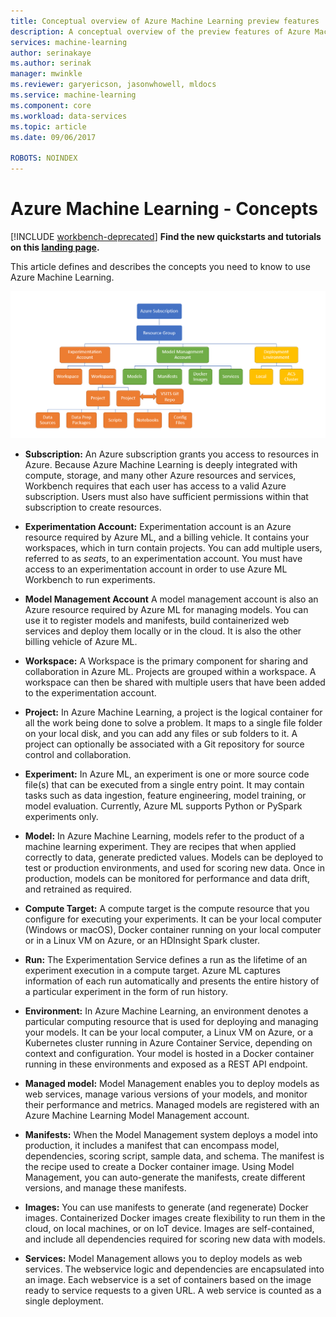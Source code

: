 ```yaml
---
title: Conceptual overview of Azure Machine Learning preview features | Microsoft Docs
description: A conceptual overview of the preview features of Azure Machine Learning, such as subscriptions, accounts, workspaces, projects, etc.
services: machine-learning
author: serinakaye
ms.author: serinak
manager: mwinkle
ms.reviewer: garyericson, jasonwhowell, mldocs
ms.service: machine-learning
ms.component: core
ms.workload: data-services
ms.topic: article
ms.date: 09/06/2017 

ROBOTS: NOINDEX
---
```



# Azure Machine Learning - Concepts

[!INCLUDE [workbench-deprecated](../../../includes/aml-deprecating-preview-2017.md)] **Find the new quickstarts and tutorials on this [landing page](../service/index.yml).**


This article defines and describes the concepts you need to know to use Azure Machine Learning. 

![Hierarchy of concepts](media/overview-general-concepts/hierarchy.png)

- **Subscription:** An Azure subscription grants you access to resources in Azure. Because Azure Machine Learning is deeply integrated with compute, storage, and many other Azure resources and services, Workbench requires that each user has access to a valid Azure subscription. Users must also have sufficient permissions within that subscription to create resources.


- **Experimentation Account:** Experimentation account is an Azure resource required by Azure ML, and a billing vehicle. It contains your workspaces, which in turn contain projects. You can add multiple users, referred to as _seats_, to an experimentation account. You must have access to an experimentation account in order to use Azure ML Workbench to run experiments. 


- **Model Management Account** A model management account is also an Azure resource required by Azure ML for managing models. You can use it to register models and manifests, build containerized web services and deploy them locally or in the cloud. It is also the other billing vehicle of Azure ML.


- **Workspace:** A Workspace is the primary component for sharing and collaboration in Azure ML. Projects are grouped within a workspace. A workspace can then be shared with multiple users that have been added to the experimentation account.


- **Project:** In Azure Machine Learning, a project is the logical container for all the work being done to solve a problem. It maps to a single file folder on your local disk, and you can add any files or sub folders to it. A project can optionally be associated with a Git repository for source control and collaboration.  

- **Experiment:** In Azure ML, an experiment is one or more source code file(s) that can be executed from a single entry point. It may contain tasks such as data ingestion, feature engineering, model training, or model evaluation. Currently, Azure ML supports Python or PySpark experiments only.


- **Model:** In Azure Machine Learning, models refer to the product of a machine learning experiment. They are recipes that when applied correctly to data, generate predicted values. Models can be deployed to test or production environments, and used for scoring new data. Once in production, models can be monitored for performance and data drift, and retrained as required. 

- **Compute Target:** A compute target is the compute resource that you configure for executing your experiments. It can be your local computer (Windows or macOS), Docker container running on your local computer or in a Linux VM on Azure, or an HDInsight Spark cluster.


- **Run:** The Experimentation Service defines a run as the lifetime of an experiment execution in a compute target. Azure ML captures information of each run automatically and presents the entire history of a particular experiment in the form of run history.

- **Environment:** In Azure Machine Learning, an environment denotes a particular computing resource that is used for deploying and managing your models. It can be your local computer, a Linux VM on Azure, or a Kubernetes cluster running in Azure Container Service, depending on context and configuration. Your model is hosted in a Docker container running in these environments and exposed as a REST API endpoint.


- **Managed model:** Model Management enables you to deploy models as web services, manage various versions of your models, and monitor their performance and metrics. Managed models are registered with an Azure Machine Learning Model Management account.

- **Manifests:** When the Model Management system deploys a model into production, it includes a manifest that can encompass model, dependencies, scoring script, sample data, and schema. The manifest is the recipe used to create a Docker container image. Using Model Management, you can auto-generate the manifests, create different versions, and manage these manifests. 


- **Images:** You can use manifests to generate (and regenerate) Docker images. Containerized Docker images create flexibility to run them in the cloud, on local machines, or on IoT device. Images are self-contained, and include all dependencies required for scoring new data with models. 

- **Services:** Model Management allows you to deploy models as web services. The webservice logic and dependencies are encapsulated into an image. Each webservice is a set of containers based on the image ready to service requests to a given URL. A web service is counted as a single deployment.
